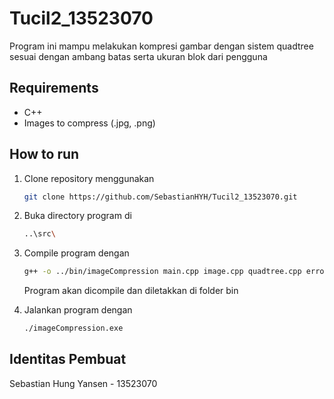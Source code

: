 # Tucil2_13523070

Program ini mampu melakukan kompresi gambar dengan sistem quadtree sesuai dengan ambang batas serta ukuran blok dari pengguna

## Requirements
- C++
- Images to compress (.jpg, .png)

## How to run
1. Clone repository menggunakan
   ```sh
   git clone https://github.com/SebastianHYH/Tucil2_13523070.git
2. Buka directory program di
   ```sh
   ..\src\
3. Compile program dengan
   ```sh
   g++ -o ../bin/imageCompression main.cpp image.cpp quadtree.cpp errorMeasurements.cpp
   ```
   Program akan dicompile dan diletakkan di folder bin

4. Jalankan program dengan
    ```sh
    ./imageCompression.exe
## Identitas Pembuat
Sebastian Hung Yansen - 13523070
